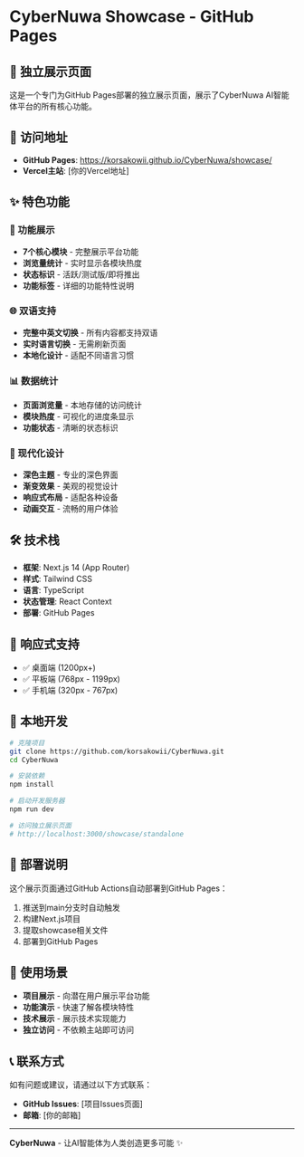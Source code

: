 # CyberNuwa Showcase - GitHub Pages

## 🌟 独立展示页面

这是一个专门为GitHub Pages部署的独立展示页面，展示了CyberNuwa AI智能体平台的所有核心功能。

## 🚀 访问地址

- **GitHub Pages**: https://korsakowii.github.io/CyberNuwa/showcase/
- **Vercel主站**: [你的Vercel地址]

## ✨ 特色功能

### 🎯 功能展示
- **7个核心模块** - 完整展示平台功能
- **浏览量统计** - 实时显示各模块热度
- **状态标识** - 活跃/测试版/即将推出
- **功能标签** - 详细的功能特性说明

### 🌐 双语支持
- **完整中英文切换** - 所有内容都支持双语
- **实时语言切换** - 无需刷新页面
- **本地化设计** - 适配不同语言习惯

### 📊 数据统计
- **页面浏览量** - 本地存储的访问统计
- **模块热度** - 可视化的进度条显示
- **功能状态** - 清晰的状态标识

### 🎨 现代化设计
- **深色主题** - 专业的深色界面
- **渐变效果** - 美观的视觉设计
- **响应式布局** - 适配各种设备
- **动画交互** - 流畅的用户体验

## 🛠️ 技术栈

- **框架**: Next.js 14 (App Router)
- **样式**: Tailwind CSS
- **语言**: TypeScript
- **状态管理**: React Context
- **部署**: GitHub Pages

## 📱 响应式支持

- ✅ 桌面端 (1200px+)
- ✅ 平板端 (768px - 1199px)
- ✅ 手机端 (320px - 767px)

## 🔧 本地开发

```bash
# 克隆项目
git clone https://github.com/korsakowii/CyberNuwa.git
cd CyberNuwa

# 安装依赖
npm install

# 启动开发服务器
npm run dev

# 访问独立展示页面
# http://localhost:3000/showcase/standalone
```

## 📝 部署说明

这个展示页面通过GitHub Actions自动部署到GitHub Pages：

1. 推送到main分支时自动触发
2. 构建Next.js项目
3. 提取showcase相关文件
4. 部署到GitHub Pages

## 🎯 使用场景

- **项目展示** - 向潜在用户展示平台功能
- **功能演示** - 快速了解各模块特性
- **技术展示** - 展示技术实现能力
- **独立访问** - 不依赖主站即可访问

## 📞 联系方式

如有问题或建议，请通过以下方式联系：

- **GitHub Issues**: [项目Issues页面]
- **邮箱**: [你的邮箱]

---

**CyberNuwa** - 让AI智能体为人类创造更多可能 ✨ 
